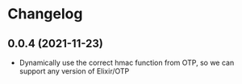 # Changelog

## 0.0.4 (2021-11-23)

* Dynamically use the correct hmac function from OTP, so we can support any version of Elixir/OTP

